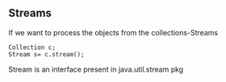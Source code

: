 Streams
---
If we want to process the objects from the collections-Streams

```
Collection c;
Stream s= c.stream();
```
Stream is an interface present in java.util.stream pkg
